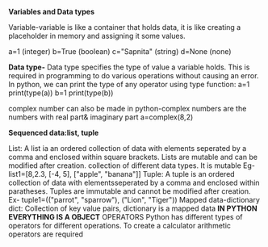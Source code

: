 **Variables and Data types**

Variable-variable is like a container that holds data, it is like creating a placeholder in memory and assigning it some values.

a=1 (integer)
b=True (boolean)
c="Sapnita" (string)
d=None (none)

**Data type-**
Data type specifies the type of value a variable holds. This is required in programming to do various operations without causing an error.
In python, we can print the type of any operator using type function:
a=1
print(type(a))
b=1
print(type(b))

complex number can also be made in python-complex numbers are the numbers with real part& imaginary part
a=complex(8,2)

**Sequenced data:list, tuple**

List: A list ia an ordered collection of data with elements seperated by a comma and enclosed within square brackets.  Lists are mutable and can be modified after creation.
collection of different data types. It is mutable
Eg-list1=[8,2.3, [-4, 5], ["apple", "banana"]]
Tuple: A tuple is an ordered collection of data with elementsseperated by a comma and enclosed within paratheses. Tuples are immutable and cannot be modified after creation.
Ex- tuple1=(("parrot", "sparrow"), ("Lion", "Tiger"))
Mapped data-dictionary
dict: Collection of key value pairs,
dictionary is a mapped data
**IN PYTHON EVERYTHING IS A OBJECT**
OPERATORS
Python has different types of operators for different operations. To create a calculator arithmetic operators are required
